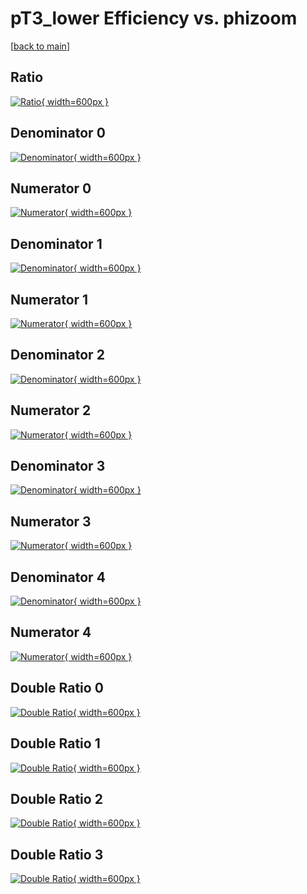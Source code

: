 # pT3_lower Efficiency vs. phizoom

[[back to main](./)]



## Ratio

[![Ratio](../mtv/var/pT3_lower_vtr_321_-1_eff_phizoom.png){ width=600px }](../mtv/var/pT3_lower_vtr_321_-1_eff_phizoom.pdf)

## Denominator 0

[![Denominator](../mtv/den/pT3_lower_vtr_321_-1_eff_phizoom_den0.png){ width=600px }](../mtv/den/pT3_lower_vtr_321_-1_eff_phizoom_den0.pdf)

## Numerator 0

[![Numerator](../mtv/num/pT3_lower_vtr_321_-1_eff_phizoom_num0.png){ width=600px }](../mtv/num/pT3_lower_vtr_321_-1_eff_phizoom_num0.pdf)

## Denominator 1

[![Denominator](../mtv/den/pT3_lower_vtr_321_-1_eff_phizoom_den1.png){ width=600px }](../mtv/den/pT3_lower_vtr_321_-1_eff_phizoom_den1.pdf)

## Numerator 1

[![Numerator](../mtv/num/pT3_lower_vtr_321_-1_eff_phizoom_num1.png){ width=600px }](../mtv/num/pT3_lower_vtr_321_-1_eff_phizoom_num1.pdf)

## Denominator 2

[![Denominator](../mtv/den/pT3_lower_vtr_321_-1_eff_phizoom_den2.png){ width=600px }](../mtv/den/pT3_lower_vtr_321_-1_eff_phizoom_den2.pdf)

## Numerator 2

[![Numerator](../mtv/num/pT3_lower_vtr_321_-1_eff_phizoom_num2.png){ width=600px }](../mtv/num/pT3_lower_vtr_321_-1_eff_phizoom_num2.pdf)

## Denominator 3

[![Denominator](../mtv/den/pT3_lower_vtr_321_-1_eff_phizoom_den3.png){ width=600px }](../mtv/den/pT3_lower_vtr_321_-1_eff_phizoom_den3.pdf)

## Numerator 3

[![Numerator](../mtv/num/pT3_lower_vtr_321_-1_eff_phizoom_num3.png){ width=600px }](../mtv/num/pT3_lower_vtr_321_-1_eff_phizoom_num3.pdf)

## Denominator 4

[![Denominator](../mtv/den/pT3_lower_vtr_321_-1_eff_phizoom_den4.png){ width=600px }](../mtv/den/pT3_lower_vtr_321_-1_eff_phizoom_den4.pdf)

## Numerator 4

[![Numerator](../mtv/num/pT3_lower_vtr_321_-1_eff_phizoom_num4.png){ width=600px }](../mtv/num/pT3_lower_vtr_321_-1_eff_phizoom_num4.pdf)

## Double Ratio 0

[![Double Ratio](../mtv/ratio/pT3_lower_vtr_321_-1_eff_phizoom_ratio0.png){ width=600px }](../mtv/ratio/pT3_lower_vtr_321_-1_eff_phizoom_ratio0.pdf)

## Double Ratio 1

[![Double Ratio](../mtv/ratio/pT3_lower_vtr_321_-1_eff_phizoom_ratio1.png){ width=600px }](../mtv/ratio/pT3_lower_vtr_321_-1_eff_phizoom_ratio1.pdf)

## Double Ratio 2

[![Double Ratio](../mtv/ratio/pT3_lower_vtr_321_-1_eff_phizoom_ratio2.png){ width=600px }](../mtv/ratio/pT3_lower_vtr_321_-1_eff_phizoom_ratio2.pdf)

## Double Ratio 3

[![Double Ratio](../mtv/ratio/pT3_lower_vtr_321_-1_eff_phizoom_ratio3.png){ width=600px }](../mtv/ratio/pT3_lower_vtr_321_-1_eff_phizoom_ratio3.pdf)

